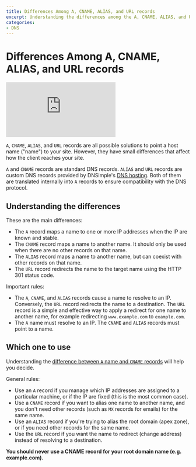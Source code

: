 ```yaml
---
title: Differences Among A, CNAME, ALIAS, and URL records
excerpt: Understanding the differences among the A, CNAME, ALIAS, and URL records.
categories:
- DNS
---
```


# Differences Among A, CNAME, ALIAS, and URL records


<div class="aspect-ratio aspect-ratio--16x9 z-0 mb4">
  <iframe src="https://www.youtube.com/embed/j8XxjL3hNYk?si=b097LEOyQwPptQxy" class="aspect-ratio--object" frameborder="0" allow="accelerometer; autoplay; clipboard-write; encrypted-media; gyroscope; picture-in-picture" allowfullscreen></iframe>
</div>


`A`, `CNAME`, `ALIAS`, and `URL` records are all possible solutions to point a host name ("name") to your site. However, they have small differences that affect how the client reaches your site.

`A` and `CNAME` records are standard DNS records. `ALIAS` and `URL` records are custom DNS records provided by DNSimple's [DNS hosting](https://dnsimple.com). Both of them are translated internally into `A` records to ensure compatibility with the DNS protocol.

## Understanding the differences

These are the main differences:

- The `A` record maps a name to one or more IP addresses when the IP are known and stable.
- The `CNAME` record maps a name to another name. It should only be used when there are no other records on that name.
- The `ALIAS` record maps a name to another name, but can coexist with other records on that name.
- The `URL` record redirects the name to the target name using the HTTP 301 status code.

Important rules:

- The `A`, `CNAME`, and `ALIAS` records cause a name to resolve to an IP. Conversely, the `URL` record redirects the name to a destination. The `URL` record is a simple and effective way to apply a redirect for one name to another name, for example redirecting `www.example.com` to `example.com`.
- The `A` name must resolve to an IP. The `CNAME` and `ALIAS` records must point to a name.

## Which one to use

Understanding the [difference between `A` name and `CNAME` records](/articles/differences-a-cname-records) will help you decide.

General rules:

- Use an `A` record if you manage which IP addresses are assigned to a particular machine, or if the IP are fixed (this is the most common case).
- Use a `CNAME` record if you want to alias one name to another name, and you don't need other records (such as `MX` records for emails) for the same name.
- Use an `ALIAS` record if you're trying to alias the root domain (apex zone), or if you need other records for the same name.
- Use the `URL` record if you want the name to redirect (change address) instead of resolving to a destination.

**You should never use a CNAME record for your root domain name (e.g. example.com).**

